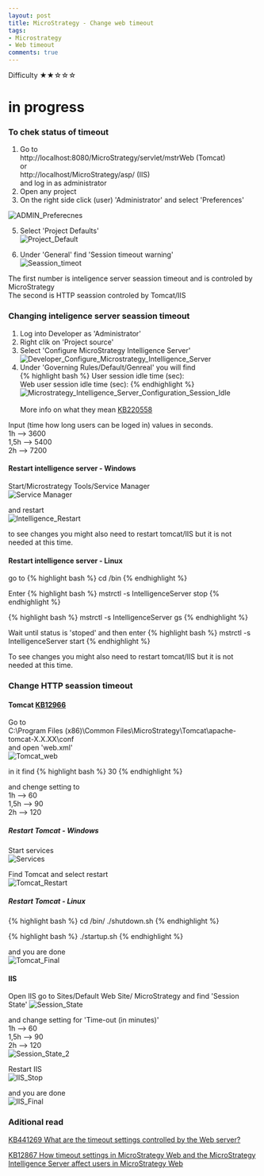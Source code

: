 ```yaml
---
layout: post
title: MicroStrategy - Change web timeout
tags:
- Microstrategy
- Web timeout
comments: true
---
```

Difficulty  ★★☆☆☆


# in progress



### To chek status of timeout
1) Go to <br />
http://localhost:8080/MicroStrategy/servlet/mstrWeb (Tomcat) <br />
or <br />
http://localhost/MicroStrategy/asp/ (IIS)  <br />
and log in as administrator<br />
3) Open any project<br />
4) On the right side click (user) 'Administrator' and select 'Preferences'<br />

![ADMIN_Preferecnes](/img/20210603_0006/ADMIN_Preferecnes.png)

5) Select 'Project Defaults' <br />
![Project_Default](/img/20210603_0006/Project_Default.png)

6) Under 'General' find 'Session timeout warning'<br />
![Seassion_timeot](/img/20210603_0006/Seassion_timeot.png)

The first number is inteligence server seassion timeout and is controled by MicroStrategy<br />
The second is HTTP seassion controled by Tomcat/IIS<br />


### Changing inteligence server seassion timeout
1) Log into Developer as 'Administrator'<br />
2) Right clik on 'Project source'<br />
3) Select 'Configure MicroStrategy Intelligence Server'<br />
![Developer_Configure_Microstrategy_Intelligence_Server](/img/20210603_0006/Developer_Configure_Microstrategy_Intelligence_Server.png)<br />
5) Under 'Governing Rules/Default/Genreal' you will find <br />
{% highlight bash %}
User session idle time (sec):     
Web user session idle time (sec):
{% endhighlight %}
![Microstrategy_Intelligence_Server_Configuration_Session_Idle](/img/20210603_0006/Microstrategy_Intelligence_Server_Configuration_Session_Idle.png)<br /> <br />
More info on what they mean [KB220558](https://community.microstrategy.com/s/article/KB220558-How-do-user-session-idle-timeouts-work-in-MicroStrategy?language=en_US)  <br />


Input (time how long users can be loged in) values in seconds.<br />
1h   --> 3600 <br />
1,5h --> 5400 <br />
2h   --> 7200 <br />

#### Restart intelligence server - Windows
Start/Microstrategy Tools/Service Manager <br />
![Service Manager](/img/20210603_0006/Service_Manager.png)

and restart <br />
![Intelligence_Restart](/img/20210603_0006/Intelligence_Restart.png)

to see changes you might also need to restart tomcat/IIS but it is not needed at this time.

#### Restart intelligence server - Linux
go to 
{% highlight bash %}
cd <MicroStrategy Home>/bin
{% endhighlight %}
  
Enter
{% highlight bash %}
mstrctl -s IntelligenceServer stop
{% endhighlight %}

{% highlight bash %}
mstrctl -s IntelligenceServer gs
{% endhighlight %}

Wait until status is 'stoped' and then enter
{% highlight bash %}
mstrctl -s IntelligenceServer start
{% endhighlight %}

To see changes you might also need to restart tomcat/IIS but it is not needed at this time.

### Change HTTP seassion timeout
#### Tomcat [KB12966](https://community.microstrategy.com/s/article/KB12966-How-to-configure-the-web-session-timeout-set-on-JSP)
Go to <br />
C:\Program Files (x86)\Common Files\MicroStrategy\Tomcat\apache-tomcat-X.X.XX\conf <br />
and open 'web.xml' <br />
![Tomcat_web](/img/20210603_0006/Tomcat_web.png)  

in it find 
{% highlight bash %}
    <session-config>
        <session-timeout>30</session-timeout>
    </session-config>
{% endhighlight %}
  
and chenge setting to <br />
1h   --> 60 <br />
1,5h --> 90 <br />
2h   --> 120 <br />  
  
##### Restart Tomcat - Windows 
Start services <br />
![Services](/img/20210603_0006/Services.png) <br />    

Find Tomcat and select restart<br />
![Tomcat_Restart](/img/20210603_0006/Tomcat_Restart.png) 

##### Restart Tomcat - Linux 
{% highlight bash %}
cd <Tomcat Root>/bin/
./shutdown.sh
{% endhighlight %}
  
{% highlight bash %}
./startup.sh
{% endhighlight %}
  
and you are done <br />
![Tomcat_Final](/img/20210603_0006/Final.png)
  
#### IIS
Open IIS go to Sites/Default Web Site/ MicroStrategy and find 'Session State'
![Session_State](/img/20210603_0006/Session_State.png)

and change setting for 'Time-out (in minutes)' <br />
1h   --> 60 <br />
1,5h --> 90 <br />
2h   --> 120 <br />
![Session_State_2](/img/20210603_0006/Session_State_2.png)

Restart IIS <br />
![IIS_Stop](/img/20210603_0006/IIS_Stop.png)

and you are done <br />
![IIS_Final](/img/20210603_0006/Final.png)
  
### Aditional read  
[KB441269 What are the timeout settings controlled by the Web server?](https://community.microstrategy.com/s/article/What-are-the-timeout-settings-controlled-by-the-Web-Server?language=en_US)
 
[KB12867 How timeout settings in MicroStrategy Web and the MicroStrategy Intelligence Server affect users in MicroStrategy Web](https://community.microstrategy.com/s/article/KB12867-How-timeout-settings-in-MicroStrategy-Web-and-the)
